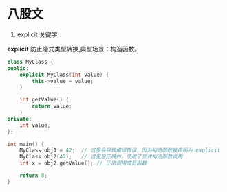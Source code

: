 # 八股文

1. explicit 关键字

**explicit** 防止隐式类型转换,典型场景：构造函数。


```cpp
class MyClass {
public:
    explicit MyClass(int value) {
        this->value = value;
    }

    int getValue() {
        return value;
    }
private:
    int value;
};

int main() {
    MyClass obj1 = 42;  // 这里会导致编译错误，因为构造函数被声明为 explicit
    MyClass obj2(42);   // 这里是正确的，使用了显式构造函数调用
    int x = obj2.getValue(); // 正常调用成员函数

    return 0;
}
```





